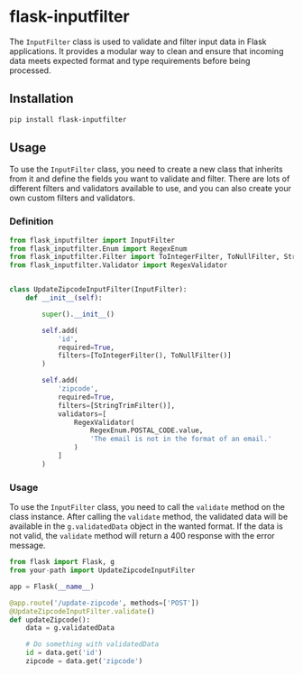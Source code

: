 # flask-inputfilter

The `InputFilter` class is used to validate and filter input data in Flask applications.
It provides a modular way to clean and ensure that incoming data meets expected format and type requirements before being processed.

## Installation

```bash
pip install flask-inputfilter
```

## Usage

To use the `InputFilter` class, you need to create a new class that inherits from it and define the fields you want to validate and filter.
There are lots of different filters and validators available to use, and you can also create your own custom filters and validators.

### Definition

```python
from flask_inputfilter import InputFilter
from flask_inputfilter.Enum import RegexEnum
from flask_inputfilter.Filter import ToIntegerFilter, ToNullFilter, StringTrimFilter
from flask_inputfilter.Validator import RegexValidator


class UpdateZipcodeInputFilter(InputFilter):
    def __init__(self):

        super().__init__()

        self.add(
            'id',
            required=True,
            filters=[ToIntegerFilter(), ToNullFilter()]
        )

        self.add(
            'zipcode',
            required=True,
            filters=[StringTrimFilter()],
            validators=[
                RegexValidator(
                    RegexEnum.POSTAL_CODE.value,
                    'The email is not in the format of an email.'
                )
            ]
        )
```

### Usage

To use the `InputFilter` class, you need to call the `validate` method on the class instance.
After calling the `validate` method, the validated data will be available in the `g.validatedData` object in the wanted format.
If the data is not valid, the `validate` method will return a 400 response with the error message.

```python
from flask import Flask, g
from your-path import UpdateZipcodeInputFilter

app = Flask(__name__)

@app.route('/update-zipcode', methods=['POST'])
@UpdateZipcodeInputFilter.validate()
def updateZipcode():
    data = g.validatedData

    # Do something with validatedData
    id = data.get('id')
    zipcode = data.get('zipcode')
```


